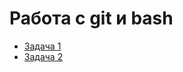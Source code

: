 # Работа с git и bash
- [Задача 1](https://github.com/YMartynova/git_bash/blob/main/bash1.txt)
- [Задача 2](https://github.com/YMartynova/git_bash/blob/main/bash2.txt)
